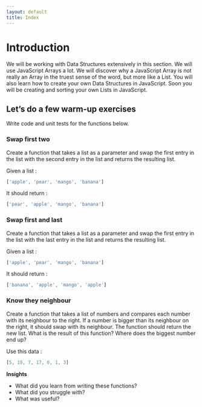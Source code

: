 ```yaml
---
layout: default
title: Index
---
```


# Introduction

We will be working with Data Structures extensively in this section. We will use JavaScript Arrays a lot. We will discover why a JavaScript Array is not really an Array in the truest sense of the word, but more like a List. You will also learn how to create your own Data Structures in JavaScript. Soon you will be creating and sorting your own Lists in JavaScript.

## Let’s do a few warm-up exercises

Write code and unit tests for the functions below.

### Swap first two

Create a function that takes a list as a parameter and swap the first entry in the list with the second entry in the list and returns the resulting list.

Given a list :

```javascript
['apple', 'pear', 'mango', 'banana']
```

It should return :

```javascript
['pear', 'apple', 'mango', 'banana']
```

### Swap first and last

Create a function that takes a list as a parameter and swap the first entry in the list with the last entry in the list and returns the resulting list.

Given a list :

```javascript
['apple', 'pear', 'mango', 'banana']
```    

It should return :

```javascript
['banana', 'apple', 'mango', 'apple']
```    

### Know they neighbour

Create a function that takes a list of numbers and compares each number with its neighbour to the right. If a number is bigger than its neighbour on the right, it should swap with its neighbour. The function should return the new list. What is the result of this function? Where does the biggest number end up?

Use this data :

```javascript
[5, 19, 7, 17, 6, 1, 3]
```

**Insights**

* What did you learn from writing these functions?
* What did you struggle with?
* What was useful?

